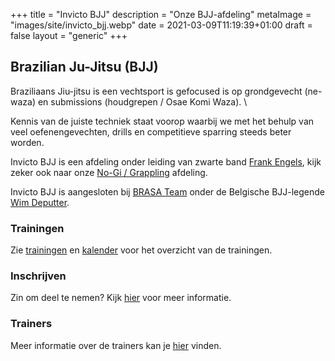 +++
title = "Invicto BJJ"
description = "Onze BJJ-afdeling"
metaImage = "images/site/invicto_bjj.webp"
date = 2021-03-09T11:19:39+01:00
draft = false
layout = "generic"
+++
## Brazilian Ju-Jitsu (BJJ)

Braziliaans Jiu-jitsu is een vechtsport is gefocused is op grondgevecht (ne-waza) en submissions (houdgrepen / Osae Komi Waza). \

Kennis van de juiste techniek staat voorop waarbij we met het behulp van veel oefenengevechten, drills en competitieve sparring steeds beter worden.

Invicto BJJ is een afdeling onder leiding van zwarte band [Frank Engels](/trainers/#Frank_Engels), kijk zeker ook naar onze [No-Gi / Grappling](/grappling) afdeling.

Invicto BJJ is aangesloten bij [BRASA Team](https://brasateam.be/) onder de Belgische BJJ-legende [Wim Deputter](https://www.wimdeputter.com/).


### Trainingen
Zie [trainingen](/trainingen) en [kalender](/kalender) voor het overzicht van de trainingen.

### Inschrijven
Zin om deel te nemen? Kijk [hier](/trainingen) voor meer informatie.

### Trainers
Meer informatie over de trainers kan je [hier](/trainers) vinden.